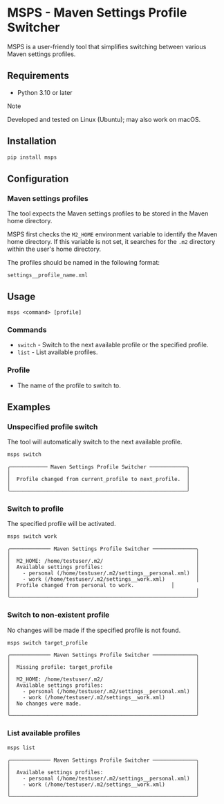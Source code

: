 # MSPS - Maven Settings Profile Switcher

MSPS is a user-friendly tool that simplifies switching between various Maven settings profiles.

## Requirements

- Python 3.10 or later

> [!NOTE]
> Developed and tested on Linux (Ubuntu); may also work on macOS.

## Installation

```bash
pip install msps
```

## Configuration

### Maven settings profiles

The tool expects the Maven settings profiles to be stored in the Maven home directory.

MSPS first checks the `M2_HOME` environment variable to identify the Maven home directory. If this variable is not set, it searches for the `.m2` directory within the user's home directory.

The profiles should be named in the following format:

```plain
settings__profile_name.xml
```

## Usage

```plain
msps <command> [profile]
```

### Commands

- `switch` - Switch to the next available profile or the specified profile.
- `list` - List available profiles.

### Profile

- The name of the profile to switch to.

## Examples

### Unspecified profile switch

The tool will automatically switch to the next available profile.

```bash
msps switch
```
```plain
╭──────────── Maven Settings Profile Switcher ────────────╮
│                                                         │
│  Profile changed from current_profile to next_profile.  │
│                                                         │
╰─────────────────────────────────────────────────────────╯
```

### Switch to profile

The specified profile will be activated.

```bash
msps switch work
```
```plain
╭───────────── Maven Settings Profile Switcher ──────────────╮
│                                                            │
│  M2_HOME: /home/testuser/.m2/                              │
│  Available settings profiles:                              │
│    - personal (/home/testuser/.m2/settings__personal.xml)  │
│    - work (/home/testuser/.m2/settings__work.xml)          │
│  Profile changed from personal to work.            │
│                                                            │
╰────────────────────────────────────────────────────────────╯
```

### Switch to non-existent profile

No changes will be made if the specified profile is not found.

```bash
msps switch target_profile
```
```plain
╭───────────── Maven Settings Profile Switcher ──────────────╮
│                                                            │
│  Missing profile: target_profile                           │
│                                                            │
│  M2_HOME: /home/testuser/.m2/                              │
│  Available settings profiles:                              │
│    - personal (/home/testuser/.m2/settings__personal.xml)  │
│    - work (/home/testuser/.m2/settings__work.xml)          │
│  No changes were made.                                     │
│                                                            │
╰────────────────────────────────────────────────────────────╯
```

### List available profiles

```bash
msps list
```
```plain
╭───────────── Maven Settings Profile Switcher ──────────────╮
│                                                            │
│  Available settings profiles:                              │
│    - personal (/home/testuser/.m2/settings__personal.xml)  │
│    - work (/home/testuser/.m2/settings__work.xml)          │
│                                                            │
╰────────────────────────────────────────────────────────────╯
```
